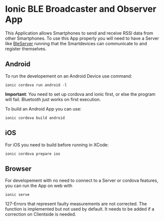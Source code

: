 # Ionic BLE Broadcaster and Observer App
This Application allows Smartphones to send and receive RSSI data from other Smartphones. To use this App properly you will need to have a Server like [BleServer](https://github.com/TawsTm/BleServer) running that the Smartdevices can communicate to and register themselves.

## Android
To run the developement on an Android Device use command:
```
ionic cordova run android -l
```
**Important**: You need to set up cordova and ionic first, or else the program will fail. Bluetooth just works on first execution.

To build an Android App you can use:
```
ionic cordova build android
```

## iOS
For iOS you need to build before running in XCode:
```
ionic cordova prepare ios
```
## Browser
For developement with no need to connect to a Server or cordova features, you can run the App on web with
```
ionic serve
```
127-Errors that represent faulty measurements are not corrected. The function is implemented but not used by default. It needs to be added if a correction on Clientside is needed.
